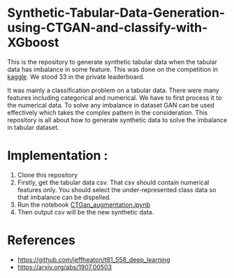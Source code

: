 # Synthetic-Tabular-Data-Generation-using-CTGAN-and-classify-with-XGboost
This is the repository to generate synthetic tabular data when the tabular data has imbalance in some feature. This was done on the competition in [kaggle](https://www.kaggle.com/competitions/robi-datathon-2-pre-assessment). We stood 33 in the private leaderboard. 

It was mainly a classification problem on a tabular data. There were many features including categorical and numerical. We have to first process it to the numerical data. To solve any imbalance in dataset GAN can be used effectively which takes the complex pattern in the consideration. This repository is all about how to generate synthetic data to solve the imbalance in tabular dataset.


# Implementation :
1. Clone this repository
2. Firstly, get the tabular data csv. That csv should contain numerical features only. You should select the under-represented class data so that imbalance can be dispelled.
3. Run the notebook [CTGan_augmentation.ipynb](CTGan_augmentation.ipynb) 
4. Then output csv will be the new synthetic data.


# References 
* https://github.com/jeffheaton/t81_558_deep_learning
* https://arxiv.org/abs/1907.00503
